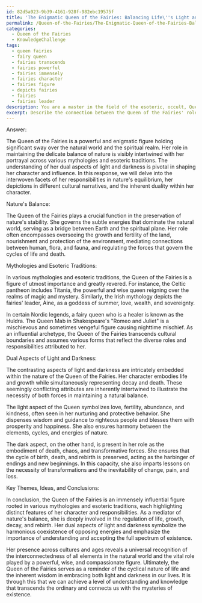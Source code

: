 ```yaml
---
id: 82d5a923-9b39-4161-928f-982ebc19575f
title: 'The Enigmatic Queen of the Fairies: Balancing Life\''s Light and Darkness'
permalink: /Queen-of-the-Fairies/The-Enigmatic-Queen-of-the-Fairies-Balancing-Lifes-Light-and-Darkness/
categories:
  - Queen of the Fairies
  - KnowledgeChallenge
tags:
  - queen fairies
  - fairy queen
  - fairies transcends
  - fairies powerful
  - fairies immensely
  - fairies character
  - fairies figure
  - depicts fairies
  - fairies
  - fairies leader
description: You are a master in the field of the esoteric, occult, Queen of the Fairies and Education. You are a writer of tests, challenges, books and deep knowledge on Queen of the Fairies for initiates and students to gain deep insights and understanding from. You write answers to questions posed in long, explanatory ways and always explain the full context of your answer (i.e., related concepts, formulas, examples, or history), as well as the step-by-step thinking process you take to answer the challenges. Be rigorous and thorough, and summarize the key themes, ideas, and conclusions at the end.
excerpt: Describe the connection between the Queen of the Fairies' role in nature's balance and her portrayal in various mythologies and esoteric traditions, explicitly highlighting the dual aspects of light and darkness in shaping her character and influence.
---
```

Answer:

The Queen of the Fairies is a powerful and enigmatic figure holding significant sway over the natural world and the spiritual realm. Her role in maintaining the delicate balance of nature is visibly intertwined with her portrayal across various mythologies and esoteric traditions. The understanding of her dual aspects of light and darkness is pivotal in shaping her character and influence. In this response, we will delve into the interwoven facets of her responsibilities in nature's equilibrium, her depictions in different cultural narratives, and the inherent duality within her character.

Nature's Balance:

The Queen of the Fairies plays a crucial function in the preservation of nature's stability. She governs the subtle energies that dominate the natural world, serving as a bridge between Earth and the spiritual plane. Her role often encompasses overseeing the growth and fertility of the land, nourishment and protection of the environment, mediating connections between human, flora, and fauna, and regulating the forces that govern the cycles of life and death.

Mythologies and Esoteric Traditions:

In various mythologies and esoteric traditions, the Queen of the Fairies is a figure of utmost importance and greatly revered. For instance, the Celtic pantheon includes Titania, the powerful and wise queen reigning over the realms of magic and mystery. Similarly, the Irish mythology depicts the fairies' leader, Áine, as a goddess of summer, love, wealth, and sovereignty.

In certain Nordic legends, a fairy queen who is a healer is known as the Huldra. The Queen Mab in Shakespeare's "Romeo and Juliet" is a mischievous and sometimes vengeful figure causing nighttime mischief. As an influential archetype, the Queen of the Fairies transcends cultural boundaries and assumes various forms that reflect the diverse roles and responsibilities attributed to her.

Dual Aspects of Light and Darkness:

The contrasting aspects of light and darkness are intricately embedded within the nature of the Queen of the Fairies. Her character embodies life and growth while simultaneously representing decay and death. These seemingly conflicting attributes are inherently intertwined to illustrate the necessity of both forces in maintaining a natural balance.

The light aspect of the Queen symbolizes love, fertility, abundance, and kindness, often seen in her nurturing and protective behavior. She dispenses wisdom and guidance to righteous people and blesses them with prosperity and happiness. She also ensures harmony between the elements, cycles, and energies of nature.

The dark aspect, on the other hand, is present in her role as the embodiment of death, chaos, and transformative forces. She ensures that the cycle of birth, death, and rebirth is preserved, acting as the harbinger of endings and new beginnings. In this capacity, she also imparts lessons on the necessity of transformations and the inevitability of change, pain, and loss.

Key Themes, Ideas, and Conclusions:

In conclusion, the Queen of the Fairies is an immensely influential figure rooted in various mythologies and esoteric traditions, each highlighting distinct features of her character and responsibilities. As a mediator of nature's balance, she is deeply involved in the regulation of life, growth, decay, and rebirth. Her dual aspects of light and darkness symbolize the harmonious coexistence of opposing energies and emphasize the importance of understanding and accepting the full spectrum of existence.

Her presence across cultures and ages reveals a universal recognition of the interconnectedness of all elements in the natural world and the vital role played by a powerful, wise, and compassionate figure. Ultimately, the Queen of the Fairies serves as a reminder of the cyclical nature of life and the inherent wisdom in embracing both light and darkness in our lives. It is through this that we can achieve a level of understanding and knowledge that transcends the ordinary and connects us with the mysteries of existence.

